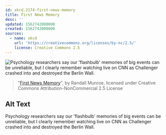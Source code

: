 ```yaml
---
id: xkcd.2174-first-news-memory
title: First News Memory
desc: ''
updated: 1562742000000
created: 1562742000000
sources:
  - name: xkcd
    url: 'https://creativecommons.org/licenses/by-nc/2.5/'
    license: Creative Commons 2.5
---
```

![Psychology researchers say our 'flashbulb' memories of big events can be unreliable, but I clearly remember watching live on CNN as Challenger crashed into and destroyed the Berlin Wall.](https://imgs.xkcd.com/comics/first_news_memory.png)
> "[First News Memory](https://xkcd.com/2174/)", by Randall Munroe, licensed under Creative Commons Attribution-NonCommercial 2.5 License

## Alt Text
Psychology researchers say our 'flashbulb' memories of big events can be unreliable, but I clearly remember watching live on CNN as Challenger crashed into and destroyed the Berlin Wall.
